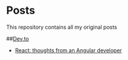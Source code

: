 # Posts
This repository contains all my original posts

##[Dev.to](https://dev.to/)
- [React: thoughts from an Angular developer](https://dev.to/cloudx/react-thoughts-from-an-angular-developer-hbb)

